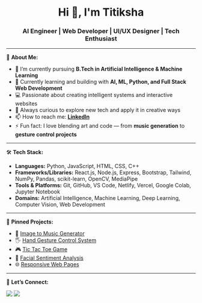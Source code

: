 <h1 align="center">Hi 👋, I'm Titiksha</h1>
<h3 align="center">AI Engineer | Web Developer | UI/UX Designer | Tech Enthusiast</h3>

---

🚀 **About Me:**

- 🔭 I’m currently pursuing **B.Tech in Artificial Intelligence & Machine Learning**  
- 🌱 Currently learning and building with **AI, ML, Python, and Full Stack Web Development**
- 💻 Passionate about creating intelligent systems and interactive websites  
- 🧠 Always curious to explore new tech and apply it in creative ways  
- 📫 How to reach me: **[LinkedIn](https://www.linkedin.com/in/titiksha-jangid-60063b24b/)**  
- ⚡ Fun fact: I love blending art and code — from **music generation** to **gesture control projects**

---

🛠️ **Tech Stack:**

- **Languages:** Python, JavaScript, HTML, CSS, C++
- **Frameworks/Libraries:** React.js, Node.js, Express, Bootstrap, Tailwind, NumPy, Pandas, scikit-learn, OpenCV, MediaPipe
- **Tools & Platforms:** Git, GitHub, VS Code, Netlify, Vercel, Google Colab, Jupyter Notebook
- **Domains:** Artificial Intelligence, Machine Learning, Deep Learning, Computer Vision, Web Development

---


📌 **Pinned Projects:**

- 🎵 [Image to Music Generator](https://github.com/titiksha95/-Image-to-Music-Generator.git)
- 🖐️ [Hand Gesture Control System](https://github.com/titikshajangid/gesture-controller)
- 🎮 [Tic Tac Toe Game](https://github.com/titiksha95/Tic-Tac-Toe-Game.git)
- 🧠 [Facial Sentiment Analysis](https://github.com/titiksha95/Face-sentiment-analysis.git)
- 🌐 [Responsive Web Pages](https://github.com/titiksha95/Bootstrap.git)

---

💬 **Let’s Connect:**

<a href="https://www.linkedin.com/in/titiksha-jangid-60063b24b/" target="_blank"><img src="https://img.shields.io/badge/LinkedIn-blue?style=for-the-badge&logo=linkedin" /></a>
<a href="mailto:jangidtitiksha@gmail.com"><img src="https://img.shields.io/badge/Email-red?style=for-the-badge&logo=gmail&logoColor=white" /></a>
